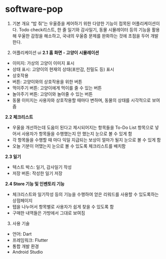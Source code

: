# software-pop


1. 기본 개요
“밥 줘”는 우울증을 케어하기 위한 다양한 기능이 접목된 어플리케이션이다. Todo check리스트, 한 줄 일기와 감사일기, 동물 시뮬레이터 등의 기능을 활용해 우울한 감정을 해소하고, 국내의 우울증 문제를 완화하는 것에 초점을 두어 개발한다.

2. 어플리케이션 ui
**2.1 홈 화면 - 고양이 시뮬레이션**
- 이미지: 가상의 고양이 이미지 표시
- 상태 표시: 고양이의 현재의 상태(포만감, 친밀도 등) 표시
- 상호작용
- 버튼: 고양이와의 상호작용을 위한 버튼
- 먹이주기 버튼: 고양이에게 먹이를 줄 수 있는 버튼
- 놀아주기 버튼: 고양이와 놀아줄 수 있는 버튼
- 동물 이미지는 사용자와 상호작용할 때마다 변하며, 동물의 상태를 시각적으로 보여줌

**2.2 체크리스트**
- 우울을 개선하는데 도움이 된다고 제시되어지는 항목들을 To-Do List 항목으로 넣어서 사용자가 항목들을 수행했는지 안 했는지 눈으로 볼 수 있게 함
- 각 항목들을 수행할 때 마다 익일 지급되는 보상이 얼마가 될지 눈으로 볼 수 있게 함
- 오늘 기분이 어땠는지 눈으로 볼 수 있도록 체크리스트를 배치함

**2.3 일기**
- 텍스트 박스: 일기, 감사일기 작성
- 저장 버튼: 작성한 일기 저장

**2.4 Store 기능 및 인벤토리 기능**
- 체크리스트와 일기작성 등의 기능을 수행하여 얻은 리워드를 사용할 수 있도록하는 상점페이지
- 탭을 나누어서 항목별로 사용자가 쉽게 찾을 수 있도록 함
- 구매한 내역들은 가방에서 그대로 보여짐

3. 사용 기술
-	언어: Dart
-	프레임워크: Flutter
-	통합 개발 환경
  - Android Studio
